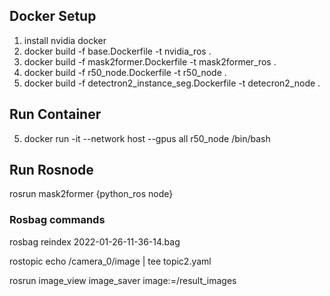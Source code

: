 ## Docker Setup
1. install nvidia docker
2. docker build -f base.Dockerfile -t nvidia_ros .
3. docker build -f mask2former.Dockerfile -t mask2former_ros .
4. docker build -f r50_node.Dockerfile -t r50_node .
5. docker build -f detectron2_instance_seg.Dockerfile -t detecron2_node .
## Run Container
5. docker run -it --network host --gpus all r50_node /bin/bash

## Run Rosnode
rosrun mask2former {python_ros node}


### Rosbag commands

rosbag reindex 2022-01-26-11-36-14.bag 

rostopic echo /camera_0/image | tee topic2.yaml

rosrun image_view image_saver image:=/result_images


